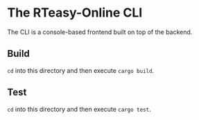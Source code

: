 # The RTeasy-Online CLI

The CLI is a console-based frontend built on top of the backend.

## Build

`cd` into this directory and then execute `cargo build`.

## Test

`cd` into this directory and then execute `cargo test`.
